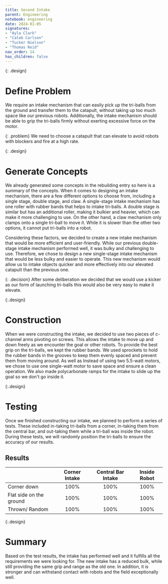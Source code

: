 ```yaml
---
title: Second Intake
parent: Engineering
notebook: engineering
date: 2024-01-05
signatures:
- "Ayla Clark"
- "Caleb Carlson"
- "Tucker Nielson"
- "Thomas Reid"
nav_order: 14
has_children: false
---
```


{: .design}
# Define Problem

We require an intake mechanism that can easily pick up the tri-balls from the ground and transfer them to the catapult, without taking up too much space like our previous robots. Additionally, the intake mechanism should be able to grip the tri-balls firmly without exerting excessive force on the motor. 

{: .problem}
We need to choose a catapult that can elevate to avoid robots with blockers and fire at a high rate.

{: .design}
# Generate Concepts

 We already generated some concepts in the rebuilding entry so here is a summary of the concepts. When it comes to designing an intake mechanism, there are a few different options to choose from, including a single stage, double stage, and claw. A single-stage intake mechanism has one roller with rubber bands that helps to intake tri-balls. A double stage is similar but has an additional roller, making it bulkier and heavier, which can make it more challenging to use. On the other hand, a claw mechanism only clamps onto a single tri-ball to move it. While it is slower than the other two options, it cannot put tri-balls into a robot.

Considering these factors, we decided to create a new intake mechanism that would be more efficient and user-friendly. While our previous double-stage intake mechanism performed well, it was bulky and challenging to use. Therefore, we chose to design a new single-stage intake mechanism that would be less bulky and easier to operate. This new mechanism would allow us to intake objects quicker and more effectively into our elevated catapult than the previous one.

{: .decision} 
After some deliberation we decided that we would use a kicker as our form of launching tri-balls this would also be very easy to make it elevate.

{:.design}
# Construction

When we were constructing the intake, we decided to use two pieces of c-channel arms pivoting on screws. This allows the intake to move up and down freely as we encounter the goal or other robots. To provide the best grip on the tri-balls, we kept the rubber bands. We used sprockets to hold the rubber bands in the grooves to keep them evenly spaced and prevent them from moving around. As well as Instead of using two 5.5-watt motors, we chose to use one single-watt motor to save space and ensure a clean operation. We also made polycarbonate ramps for the intake to slide up the goal so we don't go inside it.

{:.design}
# Testing
Once we finished constructing our intake, we planned to perform a series of tests. These included in-taking tri-balls from a corner, in-taking them from the central bar, and out-taking them while a tri-ball was inside the robot. During these tests, we will randomly position the tri-balls to ensure the accuracy of our results.

## Results 

| | Corner Intake| Central Bar Intake | Inside Robot |
|:---|:---:|:---:|:---:|
| Corner down | 100% | 100% | 100% |
|  Flat side on the ground  | 100% | 100% | 100% |
| Thrown/ Random | 100% | 100% | 100% |

{:.design}
# Summary 

Based on the test results, the intake has performed well and it fulfills all the requirements we were looking for. The new intake has a reduced bulk, while still providing the same grip and range as the old one. In addition, it is stronger and can withstand contact with robots and the field exceptionally well.